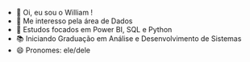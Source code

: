 - 👋 Oi, eu sou o William !
- 👀 Me interesso pela área de Dados
- 🌱 Estudos focados em Power BI, SQL e Python
- 📚 Iniciando Graduação em Análise e Desenvolvimento de Sistemas
- 😄 Pronomes: ele/dele

<!---
wgscastro/wgscastro is a ✨ special ✨ repository because its `README.md` (this file) appears on your GitHub profile.
You can click the Preview link to take a look at your changes.
--->
